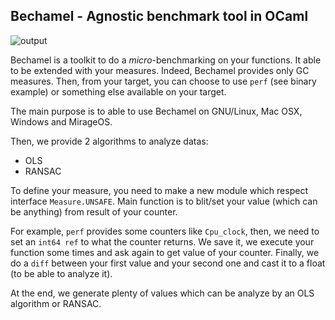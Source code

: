 Bechamel - Agnostic benchmark tool in OCaml
-------------------------------------------

![output](https://raw.githubusercontent.com/dinosaure/bechamel/img/output0.png)

Bechamel is a toolkit to do a _micro_-benchmarking on your functions. It able to
be extended with your measures. Indeed, Bechamel provides only GC measures.
Then, from your target, you can choose to use `perf` (see binary example) or
something else available on your target.

The main purpose is to able to use Bechamel on GNU/Linux, Mac OSX, Windows and
MirageOS.

Then, we provide 2 algorithms to analyze datas:
* OLS
* RANSAC

To define your measure, you need to make a new module which respect interface
`Measure.UNSAFE`. Main function is to blit/set your value (which can be
anything) from result of your counter.

For example, `perf` provides some counters like `Cpu_clock`, then, we need to
set an `int64 ref` to what the counter returns. We save it, we execute your
function some times and ask again to get value of your counter. Finally, we do
a `diff` between your first value and your second one and cast it to a float (to
be able to analyze it).

At the end, we generate plenty of values which can be analyze by an OLS
algorithm or RANSAC.
